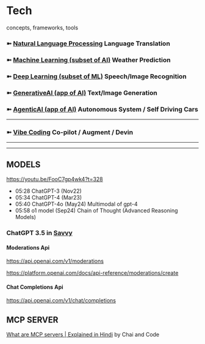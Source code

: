 # Tech
concepts, frameworks, tools


### ➼ [Natural Language Processing](NLP) Language Translation
### ➼ [Machine Learning (subset of AI)](ML) Weather Prediction
### ➼ [Deep Learning (subset of ML)](DL) Speech/Image Recognition
### ➼ [GenerativeAI (app of AI)](GenAI) Text/Image Generation
### ➼ [AgenticAI (app of AI)](AgentAI) Autonomous System / Self Driving Cars 
---
### ➼ [Vibe Coding](VibeCoding) Co-pilot / Augment / Devin




----
----


## MODELS

https://youtu.be/FooC7gp4wk4?t=328

- 05:28 ChatGPT-3 (Nov22)
- 05:34 ChatGPT-4 (Mar23)
- 05:40 ChatGPT-4o (May24) Multimodal of gpt-4
- 05:58 o1 model (Sep24) Chain of Thought (Advanced Reasoning Models)

### ChatGPT 3.5 in [Savvy](https://docs.google.com/document/d/1cAYB_hRuZOD9TBVNiuQNsw_vnmTUAY8ifTa0kiQsqzk)

#### Moderations Api
https://api.openai.com/v1/moderations

https://platform.openai.com/docs/api-reference/moderations/create

#### Chat Completions Api

https://api.openai.com/v1/chat/completions

## MCP SERVER

[What are MCP servers | Explained in Hindi](https://www.youtube.com/watch?v=dZyQNy3-HjU) by Chai and Code







